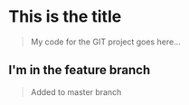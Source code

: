 # This is the title 

> My code for the GIT project goes here...

## I'm in the feature branch

> Added to master branch
